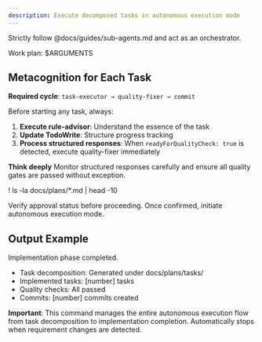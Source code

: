 ```yaml
---
description: Execute decomposed tasks in autonomous execution mode
---
```


Strictly follow @docs/guides/sub-agents.md and act as an orchestrator.

Work plan: $ARGUMENTS

## Metacognition for Each Task
**Required cycle**: `task-executor → quality-fixer → commit`

Before starting any task, always:
1. **Execute rule-advisor**: Understand the essence of the task
2. **Update TodoWrite**: Structure progress tracking  
3. **Process structured responses**: When `readyForQualityCheck: true` is detected, execute quality-fixer immediately

**Think deeply** Monitor structured responses carefully and ensure all quality gates are passed without exception.

! ls -la docs/plans/*.md | head -10

Verify approval status before proceeding. Once confirmed, initiate autonomous execution mode.

## Output Example
Implementation phase completed.
- Task decomposition: Generated under docs/plans/tasks/
- Implemented tasks: [number] tasks
- Quality checks: All passed
- Commits: [number] commits created

**Important**: This command manages the entire autonomous execution flow from task decomposition to implementation completion. Automatically stops when requirement changes are detected.